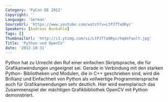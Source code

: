 ```yaml
---
Category: 'PyCon DE 2012'
Copyright: ''
Language: 'German'
SourceUrl: 'https://www.youtube.com/watch?v=LtPJTTa8Ryc'
Speakers: [Andreas Bunkahle]
Tags: []
ThumbnailUrl: 'http://i1.ytimg.com/vi/LtPJTTa8Ryc/hqdefault.jpg'
Title: 'Python und OpenCV'
date: '2012-10-31'
---
```

Python hat zu Unrecht den Ruf einer einfachen Skriptsprache, die für
Grafikanwendungen ungeeignet sei. Gerade in Verbindung mit den starken Python-
Bibliotheken und Modulen, die in C++ geschrieben sind, wird die Brillianz und
Einfachheit von Python als vollwertige Programmiersprache auch für
Grafikanwendungen sehr deutlich. Hier wird exemplarisch das Zusammenspiel der
mächtigen Grafikbibliothek OpenCV mit Python demonstriert.


